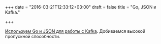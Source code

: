+++
date = "2016-03-21T12:33:12+03:00"
draft = false
title = "Go, JSON и Kafka."

+++

<p><a href="http://bit.ly/1Mfzjmg">Используем Go и JSON для работы с&nbsp;Kafka</a>. Добиваемся высокой пропускной способности.</p>

